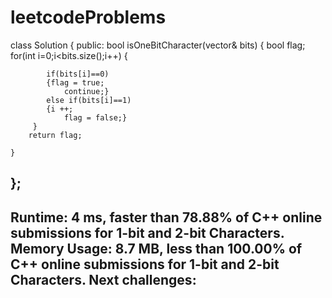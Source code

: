 # leetcodeProblems
class Solution {
public:
    bool isOneBitCharacter(vector<int>& bits) {
        bool flag;
        for(int i=0;i<bits.size();i++)
        {
                
            if(bits[i]==0)
            {flag = true;
                continue;}
            else if(bits[i]==1)
            {i ++;
                flag = false;}
         }
        return flag;
       
    }
};
------
Runtime: 4 ms, faster than 78.88% of C++ online submissions for 1-bit and 2-bit Characters.
Memory Usage: 8.7 MB, less than 100.00% of C++ online submissions for 1-bit and 2-bit Characters.
Next challenges: 
------
